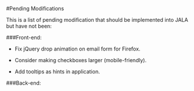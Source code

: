 #Pending Modifications

This is a list of pending modification that should be implemented
into JALA but have not been:

###Front-end:

  - Fix jQuery drop animation on email form for Firefox.

  - Consider making checkboxes larger (mobile-friendly).

  - Add tooltips as hints in application.

###Back-end:
